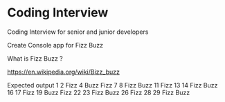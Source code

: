 # Coding Interview
Coding Interview for senior and junior developers

Create Console app for Fizz Buzz

What is Fizz Buzz ?

https://en.wikipedia.org/wiki/Bizz_buzz

Expected output
1
2
Fizz
4
Buzz
Fizz
7
8
Fizz
Buzz
11
Fizz
13
14
Fizz Buzz
16
17
Fizz
19
Buzz
Fizz
22
23
Fizz
Buzz
26
Fizz
28
29
Fizz Buzz
